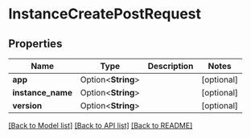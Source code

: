 # InstanceCreatePostRequest

## Properties

Name | Type | Description | Notes
------------ | ------------- | ------------- | -------------
**app** | Option<**String**> |  | [optional]
**instance_name** | Option<**String**> |  | [optional]
**version** | Option<**String**> |  | [optional]

[[Back to Model list]](../README.md#documentation-for-models) [[Back to API list]](../README.md#documentation-for-api-endpoints) [[Back to README]](../README.md)


